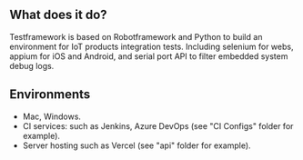 ## What does it do?
Testframework is based on Robotframework and Python to build an environment for IoT products integration tests.
Including selenium for webs, appium for iOS and Android, and serial port API to filter embedded system debug logs.


## Environments
- Mac, Windows.
- CI services: such as Jenkins, Azure DevOps (see "CI Configs" folder for example).
- Server hosting such as Vercel (see "api" folder for example).
